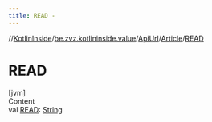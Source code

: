 ```yaml
---
title: READ -
---
```

//[KotlinInside](../../../index.md)/[be.zvz.kotlininside.value](../../index.md)/[ApiUrl](../index.md)/[Article](index.md)/[READ](-r-e-a-d.md)



# READ  
[jvm]  
Content  
val [READ](-r-e-a-d.md): [String](https://docs.oracle.com/javase/7/docs/api/java/lang/String.html)  



